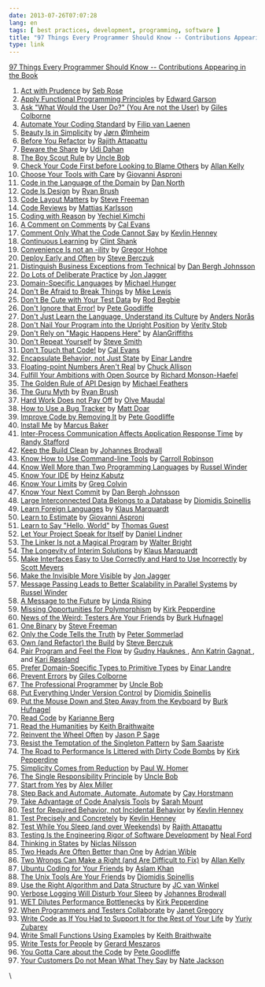 ```yaml
---
date: 2013-07-26T07:07:28
lang: en
tags: [ best practices, development, programming, software ]
title: "97 Things Every Programmer Should Know -- Contributions Appearing in the Book"
type: link
---
```


[97 Things Every Programmer Should Know -- Contributions Appearing in
the
Book](http://programmer.97things.oreilly.com/wiki/index.php/Contributions_Appearing_in_the_Book?goback=.gde_3724464_member_260778605)

1.  [Act with
    Prudence](http://programmer.97things.oreilly.com/wiki/index.php/Act_with_Prudence)
    by [ Seb Rose
    ](http://programmer.97things.oreilly.com/wiki/index.php/Seb_Rose)
2.  [Apply Functional Programming
    Principles](http://programmer.97things.oreilly.com/wiki/index.php/Apply_Functional_Programming_Principles)
    by [ Edward Garson
    ](http://programmer.97things.oreilly.com/wiki/index.php/Edward_Garson)
3.  [Ask "What Would the User Do?" (You Are not the
    User)](http://programmer.97things.oreilly.com/wiki/index.php/Ask_%22What_Would_the_User_Do%3F%22_%28You_Are_not_the_User%29)
    by [ Giles Colborne
    ](http://programmer.97things.oreilly.com/wiki/index.php/Giles_Colborne)
4.  [Automate Your Coding
    Standard](http://programmer.97things.oreilly.com/wiki/index.php/Automate_Your_Coding_Standard)
    by [ Filip van Laenen
    ](http://programmer.97things.oreilly.com/wiki/index.php/Filip_van_Laenen)
5.  [Beauty Is in
    Simplicity](http://programmer.97things.oreilly.com/wiki/index.php/Beauty_Is_in_Simplicity)
    by [ Jørn Ølmheim
    ](http://programmer.97things.oreilly.com/wiki/index.php/J%C3%B8rn_%C3%98lmheim)
6.  [Before You
    Refactor](http://programmer.97things.oreilly.com/wiki/index.php/Before_You_Refactor)
    by [ Rajith Attapattu
    ](http://programmer.97things.oreilly.com/wiki/index.php/Rajith_Attapattu)
7.  [Beware the
    Share](http://programmer.97things.oreilly.com/wiki/index.php/Beware_the_Share)
    by [ Udi Dahan
    ](http://programmer.97things.oreilly.com/wiki/index.php/Udi_Dahan)
8.  [The Boy Scout
    Rule](http://programmer.97things.oreilly.com/wiki/index.php/The_Boy_Scout_Rule)
    by [ Uncle Bob
    ](http://programmer.97things.oreilly.com/wiki/index.php/Uncle_Bob)
9.  [Check Your Code First before Looking to Blame
    Others](http://programmer.97things.oreilly.com/wiki/index.php/Check_Your_Code_First_before_Looking_to_Blame_Others)
    by [ Allan Kelly
    ](http://programmer.97things.oreilly.com/wiki/index.php/Allan_Kelly)
10. [Choose Your Tools with
    Care](http://programmer.97things.oreilly.com/wiki/index.php/Choose_Your_Tools_with_Care)
    by [ Giovanni Asproni
    ](http://programmer.97things.oreilly.com/wiki/index.php/Giovanni_Asproni)
11. [Code in the Language of the
    Domain](http://programmer.97things.oreilly.com/wiki/index.php/Code_in_the_Language_of_the_Domain)
    by [ Dan North
    ](http://programmer.97things.oreilly.com/wiki/index.php/Dan_North)
12. [Code Is
    Design](http://programmer.97things.oreilly.com/wiki/index.php/Code_Is_Design)
    by [ Ryan Brush
    ](http://programmer.97things.oreilly.com/wiki/index.php/Ryan_Brush)
13. [Code Layout
    Matters](http://programmer.97things.oreilly.com/wiki/index.php/Code_Layout_Matters)
    by [ Steve Freeman
    ](http://programmer.97things.oreilly.com/wiki/index.php/Steve_Freeman)
14. [Code
    Reviews](http://programmer.97things.oreilly.com/wiki/index.php/Code_Reviews)
    by [ Mattias Karlsson
    ](http://programmer.97things.oreilly.com/wiki/index.php/Mattias_Karlsson)
15. [Coding with
    Reason](http://programmer.97things.oreilly.com/wiki/index.php/Coding_with_Reason)
    by [ Yechiel Kimchi
    ](http://programmer.97things.oreilly.com/wiki/index.php/Yechiel_Kimchi)
16. [A Comment on
    Comments](http://programmer.97things.oreilly.com/wiki/index.php/A_Comment_on_Comments)
    by [ Cal Evans
    ](http://programmer.97things.oreilly.com/wiki/index.php/Cal_Evans)
17. [Comment Only What the Code Cannot
    Say](http://programmer.97things.oreilly.com/wiki/index.php/Comment_Only_What_the_Code_Cannot_Say)
    by [ Kevlin Henney
    ](http://programmer.97things.oreilly.com/wiki/index.php/Kevlin_Henney)
18. [Continuous
    Learning](http://programmer.97things.oreilly.com/wiki/index.php/Continuous_Learning)
    by [ Clint Shank
    ](http://programmer.97things.oreilly.com/wiki/index.php/Clint_Shank)
19. [Convenience Is not an
    -ility](http://programmer.97things.oreilly.com/wiki/index.php/Convenience_Is_not_an_-ility)
    by [ Gregor Hohpe
    ](http://programmer.97things.oreilly.com/wiki/index.php/Gregor_Hohpe)
20. [Deploy Early and
    Often](http://programmer.97things.oreilly.com/wiki/index.php/Deploy_Early_and_Often)
    by [ Steve Berczuk
    ](http://programmer.97things.oreilly.com/wiki/index.php/Steve_Berczuk)
21. [Distinguish Business Exceptions from
    Technical](http://programmer.97things.oreilly.com/wiki/index.php/Distinguish_Business_Exceptions_from_Technical)
    by [ Dan Bergh Johnsson
    ](http://programmer.97things.oreilly.com/wiki/index.php/Dan_Bergh_Johnsson)
22. [Do Lots of Deliberate
    Practice](http://programmer.97things.oreilly.com/wiki/index.php/Do_Lots_of_Deliberate_Practice)
    by [ Jon Jagger
    ](http://programmer.97things.oreilly.com/wiki/index.php/Jon_Jagger)
23. [Domain-Specific
    Languages](http://programmer.97things.oreilly.com/wiki/index.php/Domain-Specific_Languages)
    by [ Michael Hunger
    ](http://programmer.97things.oreilly.com/wiki/index.php/Michael_Hunger)
24. [Don't Be Afraid to Break
    Things](http://programmer.97things.oreilly.com/wiki/index.php/Don%27t_Be_Afraid_to_Break_Things)
    by [ Mike Lewis
    ](http://programmer.97things.oreilly.com/wiki/index.php/Mike_Lewis)
25. [Don't Be Cute with Your Test
    Data](http://programmer.97things.oreilly.com/wiki/index.php/Don%27t_Be_Cute_with_Your_Test_Data)
    by [ Rod Begbie
    ](http://programmer.97things.oreilly.com/wiki/index.php/Rod_Begbie)
26. [Don't Ignore that
    Error!](http://programmer.97things.oreilly.com/wiki/index.php/Don%27t_Ignore_that_Error%21)
    by [ Pete Goodliffe
    ](http://programmer.97things.oreilly.com/wiki/index.php/Pete_Goodliffe)
27. [Don't Just Learn the Language, Understand its
    Culture](http://programmer.97things.oreilly.com/wiki/index.php/Don%27t_Just_Learn_the_Language%2C_Understand_its_Culture)
    by [ Anders Norås
    ](http://programmer.97things.oreilly.com/wiki/index.php/Anders_Nor%C3%A5s)
28. [Don't Nail Your Program into the Upright
    Position](http://programmer.97things.oreilly.com/wiki/index.php/Don%27t_Nail_Your_Program_into_the_Upright_Position)
    by [ Verity Stob
    ](http://programmer.97things.oreilly.com/wiki/index.php/Verity_Stob)
29. [Don't Rely on "Magic Happens
    Here"](http://programmer.97things.oreilly.com/wiki/index.php/Don%27t_Rely_on_%22Magic_Happens_Here%22)
    by [ AlanGriffiths
    ](http://programmer.97things.oreilly.com/wiki/index.php/AlanGriffiths)
30. [Don't Repeat
    Yourself](http://programmer.97things.oreilly.com/wiki/index.php/Don%27t_Repeat_Yourself)
    by [ Steve Smith
    ](http://programmer.97things.oreilly.com/wiki/index.php/Steve_Smith)
31. [Don't Touch that
    Code!](http://programmer.97things.oreilly.com/wiki/index.php/Don%27t_Touch_that_Code%21)
    by [ Cal Evans
    ](http://programmer.97things.oreilly.com/wiki/index.php/Cal_Evans)
32. [Encapsulate Behavior, not Just
    State](http://programmer.97things.oreilly.com/wiki/index.php/Encapsulate_Behavior%2C_not_Just_State)
    by [ Einar Landre
    ](http://programmer.97things.oreilly.com/wiki/index.php/Einar_Landre)
33. [Floating-point Numbers Aren't
    Real](http://programmer.97things.oreilly.com/wiki/index.php/Floating-point_Numbers_Aren%27t_Real)
    by [ Chuck Allison
    ](http://programmer.97things.oreilly.com/wiki/index.php/Chuck_Allison)
34. [Fulfill Your Ambitions with Open
    Source](http://programmer.97things.oreilly.com/wiki/index.php/Fulfill_Your_Ambitions_with_Open_Source)
    by [ Richard Monson-Haefel
    ](http://programmer.97things.oreilly.com/wiki/index.php/Richard_Monson-Haefel)
35. [The Golden Rule of API
    Design](http://programmer.97things.oreilly.com/wiki/index.php/The_Golden_Rule_of_API_Design)
    by [ Michael Feathers
    ](http://programmer.97things.oreilly.com/wiki/index.php/Michael_Feathers)
36. [The Guru
    Myth](http://programmer.97things.oreilly.com/wiki/index.php/The_Guru_Myth)
    by [ Ryan Brush
    ](http://programmer.97things.oreilly.com/wiki/index.php/Ryan_Brush)
37. [Hard Work Does not Pay
    Off](http://programmer.97things.oreilly.com/wiki/index.php/Hard_Work_Does_not_Pay_Off)
    by [ Olve Maudal
    ](http://programmer.97things.oreilly.com/wiki/index.php/Olve_Maudal)
38. [How to Use a Bug
    Tracker](http://programmer.97things.oreilly.com/wiki/index.php/How_to_Use_a_Bug_Tracker)
    by [ Matt Doar
    ](http://programmer.97things.oreilly.com/wiki/index.php/Matt_Doar)
39. [Improve Code by Removing
    It](http://programmer.97things.oreilly.com/wiki/index.php/Improve_Code_by_Removing_It)
    by [ Pete Goodliffe
    ](http://programmer.97things.oreilly.com/wiki/index.php/Pete_Goodliffe)
40. [Install
    Me](http://programmer.97things.oreilly.com/wiki/index.php/Install_Me)
    by [ Marcus Baker
    ](http://programmer.97things.oreilly.com/wiki/index.php/Marcus_Baker)
41. [Inter-Process Communication Affects Application Response
    Time](http://programmer.97things.oreilly.com/wiki/index.php/Inter-Process_Communication_Affects_Application_Response_Time)
    by [ Randy Stafford
    ](http://programmer.97things.oreilly.com/wiki/index.php/Randy_Stafford)
42. [Keep the Build
    Clean](http://programmer.97things.oreilly.com/wiki/index.php/Keep_the_Build_Clean)
    by [ Johannes Brodwall
    ](http://programmer.97things.oreilly.com/wiki/index.php/Johannes_Brodwall)
43. [Know How to Use Command-line
    Tools](http://programmer.97things.oreilly.com/wiki/index.php/Know_How_to_Use_Command-line_Tools)
    by [ Carroll Robinson
    ](http://programmer.97things.oreilly.com/wiki/index.php/Carroll_Robinson)
44. [Know Well More than Two Programming
    Languages](http://programmer.97things.oreilly.com/wiki/index.php/Know_Well_More_than_Two_Programming_Languages)
    by [ Russel Winder
    ](http://programmer.97things.oreilly.com/wiki/index.php/Russel_Winder)
45. [Know Your
    IDE](http://programmer.97things.oreilly.com/wiki/index.php/Know_Your_IDE)
    by [ Heinz Kabutz
    ](http://programmer.97things.oreilly.com/wiki/index.php/Heinz_Kabutz)
46. [Know Your
    Limits](http://programmer.97things.oreilly.com/wiki/index.php/Know_Your_Limits)
    by [ Greg Colvin
    ](http://programmer.97things.oreilly.com/wiki/index.php/Greg_Colvin)
47. [Know Your Next
    Commit](http://programmer.97things.oreilly.com/wiki/index.php/Know_Your_Next_Commit)
    by [ Dan Bergh Johnsson
    ](http://programmer.97things.oreilly.com/wiki/index.php/Dan_Bergh_Johnsson)
48. [Large Interconnected Data Belongs to a
    Database](http://programmer.97things.oreilly.com/wiki/index.php/Large_Interconnected_Data_Belongs_to_a_Database)
    by [ Diomidis Spinellis
    ](http://programmer.97things.oreilly.com/wiki/index.php/Diomidis_Spinellis)
49. [Learn Foreign
    Languages](http://programmer.97things.oreilly.com/wiki/index.php/Learn_Foreign_Languages)
    by [ Klaus Marquardt
    ](http://programmer.97things.oreilly.com/wiki/index.php/Klaus_Marquardt)
50. [Learn to
    Estimate](http://programmer.97things.oreilly.com/wiki/index.php/Learn_to_Estimate)
    by [ Giovanni Asproni
    ](http://programmer.97things.oreilly.com/wiki/index.php/Giovanni_Asproni)
51. [Learn to Say "Hello,
    World"](http://programmer.97things.oreilly.com/wiki/index.php/Learn_to_Say_%22Hello%2C_World%22)
    by [ Thomas Guest
    ](http://programmer.97things.oreilly.com/wiki/index.php/Thomas_Guest)
52. [Let Your Project Speak for
    Itself](http://programmer.97things.oreilly.com/wiki/index.php/Let_Your_Project_Speak_for_Itself)
    by [ Daniel Lindner
    ](http://programmer.97things.oreilly.com/wiki/index.php/Daniel_Lindner)
53. [The Linker Is not a Magical
    Program](http://programmer.97things.oreilly.com/wiki/index.php/The_Linker_Is_not_a_Magical_Program)
    by [ Walter Bright
    ](http://programmer.97things.oreilly.com/wiki/index.php/Walter_Bright)
54. [The Longevity of Interim
    Solutions](http://programmer.97things.oreilly.com/wiki/index.php/The_Longevity_of_Interim_Solutions)
    by [ Klaus Marquardt
    ](http://programmer.97things.oreilly.com/wiki/index.php/Klaus_Marquardt)
55. [Make Interfaces Easy to Use Correctly and Hard to Use
    Incorrectly](http://programmer.97things.oreilly.com/wiki/index.php/Make_Interfaces_Easy_to_Use_Correctly_and_Hard_to_Use_Incorrectly)
    by [ Scott Meyers
    ](http://programmer.97things.oreilly.com/wiki/index.php/Scott_Meyers)
56. [Make the Invisible More
    Visible](http://programmer.97things.oreilly.com/wiki/index.php/Make_the_Invisible_More_Visible)
    by [ Jon Jagger
    ](http://programmer.97things.oreilly.com/wiki/index.php/Jon_Jagger)
57. [Message Passing Leads to Better Scalability in Parallel
    Systems](http://programmer.97things.oreilly.com/wiki/index.php/Message_Passing_Leads_to_Better_Scalability_in_Parallel_Systems)
    by [ Russel Winder
    ](http://programmer.97things.oreilly.com/wiki/index.php/Russel_Winder)
58. [A Message to the
    Future](http://programmer.97things.oreilly.com/wiki/index.php/A_Message_to_the_Future)
    by [ Linda Rising
    ](http://programmer.97things.oreilly.com/wiki/index.php/Linda_Rising)
59. [Missing Opportunities for
    Polymorphism](http://programmer.97things.oreilly.com/wiki/index.php/Missing_Opportunities_for_Polymorphism)
    by [ Kirk Pepperdine
    ](http://programmer.97things.oreilly.com/wiki/index.php/Kirk_Pepperdine)
60. [News of the Weird: Testers Are Your
    Friends](http://programmer.97things.oreilly.com/wiki/index.php/News_of_the_Weird:_Testers_Are_Your_Friends)
    by [ Burk Hufnagel
    ](http://programmer.97things.oreilly.com/wiki/index.php/BurkHufnagel)
61. [One
    Binary](http://programmer.97things.oreilly.com/wiki/index.php/One_Binary)
    by [ Steve Freeman
    ](http://programmer.97things.oreilly.com/wiki/index.php/Steve_Freeman)
62. [Only the Code Tells the
    Truth](http://programmer.97things.oreilly.com/wiki/index.php/Only_the_Code_Tells_the_Truth)
    by [ Peter Sommerlad
    ](http://programmer.97things.oreilly.com/wiki/index.php/Peter_Sommerlad)
63. [Own (and Refactor) the
    Build](http://programmer.97things.oreilly.com/wiki/index.php/Own_%28and_Refactor%29_the_Build)
    by [ Steve Berczuk
    ](http://programmer.97things.oreilly.com/wiki/index.php/Steve_Berczuk)
64. [Pair Program and Feel the
    Flow](http://programmer.97things.oreilly.com/wiki/index.php/Pair_Program_and_Feel_the_Flow)
    by [ Gudny Hauknes
    ](http://programmer.97things.oreilly.com/wiki/index.php/Gudny_Hauknes)
    , [ Ann Katrin Gagnat
    ](http://programmer.97things.oreilly.com/wiki/index.php/Ann_Katrin_Gagnat)
    , and [ Kari Røssland
    ](http://programmer.97things.oreilly.com/wiki/index.php/Kari_R%C3%B8ssland)
65. [Prefer Domain-Specific Types to Primitive
    Types](http://programmer.97things.oreilly.com/wiki/index.php/Prefer_Domain-Specific_Types_to_Primitive_Types)
    by [ Einar Landre
    ](http://programmer.97things.oreilly.com/wiki/index.php/Einar_Landre)
66. [Prevent
    Errors](http://programmer.97things.oreilly.com/wiki/index.php/Prevent_Errors)
    by [ Giles Colborne
    ](http://programmer.97things.oreilly.com/wiki/index.php/Giles_Colborne)
67. [The Professional
    Programmer](http://programmer.97things.oreilly.com/wiki/index.php/The_Professional_Programmer)
    by [ Uncle Bob
    ](http://programmer.97things.oreilly.com/wiki/index.php/Uncle_Bob)
68. [Put Everything Under Version
    Control](http://programmer.97things.oreilly.com/wiki/index.php/Put_Everything_Under_Version_Control)
    by [ Diomidis Spinellis
    ](http://programmer.97things.oreilly.com/wiki/index.php/Diomidis_Spinellis)
69. [Put the Mouse Down and Step Away from the
    Keyboard](http://programmer.97things.oreilly.com/wiki/index.php/Put_the_Mouse_Down_and_Step_Away_from_the_Keyboard)
    by [ Burk Hufnagel
    ](http://programmer.97things.oreilly.com/wiki/index.php/BurkHufnagel)
70. [Read
    Code](http://programmer.97things.oreilly.com/wiki/index.php/Read_Code)
    by [ Karianne Berg
    ](http://programmer.97things.oreilly.com/wiki/index.php/Karianne_Berg)
71. [Read the
    Humanities](http://programmer.97things.oreilly.com/wiki/index.php/Read_the_Humanities)
    by [ Keith Braithwaite
    ](http://programmer.97things.oreilly.com/wiki/index.php/Keith_Braithwaite)
72. [Reinvent the Wheel
    Often](http://programmer.97things.oreilly.com/wiki/index.php/Reinvent_the_Wheel_Often)
    by [ Jason P Sage
    ](http://programmer.97things.oreilly.com/wiki/index.php/Jason_P_Sage)
73. [Resist the Temptation of the Singleton
    Pattern](http://programmer.97things.oreilly.com/wiki/index.php/Resist_the_Temptation_of_the_Singleton_Pattern)
    by [ Sam Saariste
    ](http://programmer.97things.oreilly.com/wiki/index.php/Sam_Saariste)
74. [The Road to Performance Is Littered with Dirty Code
    Bombs](http://programmer.97things.oreilly.com/wiki/index.php/The_Road_to_Performance_Is_Littered_with_Dirty_Code_Bombs)
    by [ Kirk Pepperdine
    ](http://programmer.97things.oreilly.com/wiki/index.php/Kirk_Pepperdine)
75. [Simplicity Comes from
    Reduction](http://programmer.97things.oreilly.com/wiki/index.php/Simplicity_Comes_from_Reduction)
    by [ Paul W. Homer
    ](http://programmer.97things.oreilly.com/wiki/index.php/Paul_W._Homer)
76. [The Single Responsibility
    Principle](http://programmer.97things.oreilly.com/wiki/index.php/The_Single_Responsibility_Principle)
    by [ Uncle Bob
    ](http://programmer.97things.oreilly.com/wiki/index.php/Uncle_Bob)
77. [Start from
    Yes](http://programmer.97things.oreilly.com/wiki/index.php/Start_from_Yes)
    by [ Alex Miller
    ](http://programmer.97things.oreilly.com/wiki/index.php/Alex_Miller)
78. [Step Back and Automate, Automate,
    Automate](http://programmer.97things.oreilly.com/wiki/index.php/Step_Back_and_Automate%2C_Automate%2C_Automate)
    by [ Cay Horstmann
    ](http://programmer.97things.oreilly.com/wiki/index.php/Cay_Horstmann)
79. [Take Advantage of Code Analysis
    Tools](http://programmer.97things.oreilly.com/wiki/index.php/Take_Advantage_of_Code_Analysis_Tools)
    by [ Sarah Mount
    ](http://programmer.97things.oreilly.com/wiki/index.php/Sarah_Mount)
80. [Test for Required Behavior, not Incidental
    Behavior](http://programmer.97things.oreilly.com/wiki/index.php/Test_for_Required_Behavior%2C_not_Incidental_Behavior)
    by [ Kevlin Henney
    ](http://programmer.97things.oreilly.com/wiki/index.php/Kevlin_Henney)
81. [Test Precisely and
    Concretely](http://programmer.97things.oreilly.com/wiki/index.php/Test_Precisely_and_Concretely)
    by [ Kevlin Henney
    ](http://programmer.97things.oreilly.com/wiki/index.php/Kevlin_Henney)
82. [Test While You Sleep (and over
    Weekends)](http://programmer.97things.oreilly.com/wiki/index.php/Test_While_You_Sleep_%28and_over_Weekends%29)
    by [ Rajith Attapattu
    ](http://programmer.97things.oreilly.com/wiki/index.php/Rajith_Attapattu)
83. [Testing Is the Engineering Rigor of Software
    Development](http://programmer.97things.oreilly.com/wiki/index.php/Testing_Is_the_Engineering_Rigor_of_Software_Development)
    by [ Neal Ford
    ](http://programmer.97things.oreilly.com/wiki/index.php/Neal_Ford)
84. [Thinking in
    States](http://programmer.97things.oreilly.com/wiki/index.php/Thinking_in_States)
    by [ Niclas Nilsson
    ](http://programmer.97things.oreilly.com/wiki/index.php/Niclas_Nilsson)
85. [Two Heads Are Often Better than
    One](http://programmer.97things.oreilly.com/wiki/index.php/Two_Heads_Are_Often_Better_than_One)
    by [ Adrian Wible
    ](http://programmer.97things.oreilly.com/wiki/index.php/Adrian_Wible)
86. [Two Wrongs Can Make a Right (and Are Difficult to
    Fix)](http://programmer.97things.oreilly.com/wiki/index.php/Two_Wrongs_Can_Make_a_Right_%28and_Are_Difficult_to_Fix%29)
    by [ Allan Kelly
    ](http://programmer.97things.oreilly.com/wiki/index.php/Allan_Kelly)
87. [Ubuntu Coding for Your
    Friends](http://programmer.97things.oreilly.com/wiki/index.php/Ubuntu_Coding_for_Your_Friends)
    by [ Aslam Khan
    ](http://programmer.97things.oreilly.com/wiki/index.php/Aslam_Khan)
88. [The Unix Tools Are Your
    Friends](http://programmer.97things.oreilly.com/wiki/index.php/The_Unix_Tools_Are_Your_Friends)
    by [ Diomidis Spinellis
    ](http://programmer.97things.oreilly.com/wiki/index.php/Diomidis_Spinellis)
89. [Use the Right Algorithm and Data
    Structure](http://programmer.97things.oreilly.com/wiki/index.php/Use_the_Right_Algorithm_and_Data_Structure)
    by [ JC van Winkel
    ](http://programmer.97things.oreilly.com/wiki/index.php/JC_van_Winkel)
90. [Verbose Logging Will Disturb Your
    Sleep](http://programmer.97things.oreilly.com/wiki/index.php/Verbose_Logging_Will_Disturb_Your_Sleep)
    by [ Johannes Brodwall
    ](http://programmer.97things.oreilly.com/wiki/index.php/Johannes_Brodwall)
91. [WET Dilutes Performance
    Bottlenecks](http://programmer.97things.oreilly.com/wiki/index.php/WET_Dilutes_Performance_Bottlenecks)
    by [ Kirk Pepperdine
    ](http://programmer.97things.oreilly.com/wiki/index.php/Kirk_Pepperdine)
92. [When Programmers and Testers
    Collaborate](http://programmer.97things.oreilly.com/wiki/index.php/When_Programmers_and_Testers_Collaborate)
    by [ Janet Gregory
    ](http://programmer.97things.oreilly.com/wiki/index.php/Janet_Gregory)
93. [Write Code as If You Had to Support It for the Rest of Your
    Life](http://programmer.97things.oreilly.com/wiki/index.php/Write_Code_as_If_You_Had_to_Support_It_for_the_Rest_of_Your_Life)
    by [ Yuriy Zubarev
    ](http://programmer.97things.oreilly.com/wiki/index.php/Yuriy_Zubarev)
94. [Write Small Functions Using
    Examples](http://programmer.97things.oreilly.com/wiki/index.php/Write_Small_Functions_Using_Examples)
    by [ Keith Braithwaite
    ](http://programmer.97things.oreilly.com/wiki/index.php/Keith_Braithwaite)
95. [Write Tests for
    People](http://programmer.97things.oreilly.com/wiki/index.php/Write_Tests_for_People)
    by [ Gerard Meszaros
    ](http://programmer.97things.oreilly.com/wiki/index.php/Gerard_Meszaros)
96. [You Gotta Care about the
    Code](http://programmer.97things.oreilly.com/wiki/index.php/You_Gotta_Care_about_the_Code)
    by [ Pete Goodliffe
    ](http://programmer.97things.oreilly.com/wiki/index.php/Pete_Goodliffe)
97. [Your Customers Do not Mean What They
    Say](http://programmer.97things.oreilly.com/wiki/index.php/Your_Customers_Do_not_Mean_What_They_Say)
    by [Nate
    Jackson](http://programmer.97things.oreilly.com/wiki/index.php/Icnatejackson)

\

